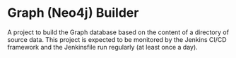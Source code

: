 # Graph (Neo4j) Builder
A project to build the Graph database based on the content of
a directory of source data. This project is expected to be monitored
by the Jenkins CI/CD framework and the Jenkinsfile run regularly
(at least once a day).
